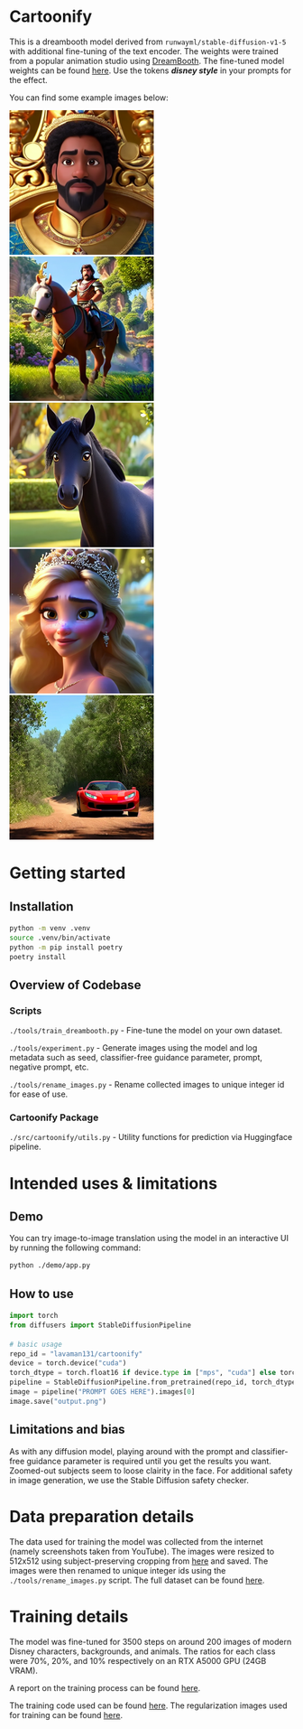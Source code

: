 # Cartoonify

This is a dreambooth model derived from `runwayml/stable-diffusion-v1-5` with additional fine-tuning of the text encoder. The weights were trained from a popular animation studio using [DreamBooth](https://dreambooth.github.io/). The fine-tuned model weights can be found [here](https://huggingface.co/lavaman131/cartoonify). Use the tokens **_disney style_** in your prompts for the effect.

You can find some example images below:

<p float="left">
    <img width=256 height=256 src="./images/king.png">
    <img width=256 height=256 src="./images/legend_of_zelda.png">
    <img width=256 height=256 src="./images/pony.png">
    <img width=256 height=256 src="./images/princess.png">
    <img width=256 height=256 src="./images/red_ferrari.png">
</p>

# Getting started

## Installation

```bash
python -m venv .venv
source .venv/bin/activate
python -m pip install poetry
poetry install
```

## Overview of Codebase

### Scripts

`./tools/train_dreambooth.py` - Fine-tune the model on your own dataset.

`./tools/experiment.py` - Generate images using the model and log metadata such as seed, classifier-free guidance parameter, prompt, negative prompt, etc.

`./tools/rename_images.py` - Rename collected images to unique integer id for ease of use.

### Cartoonify Package

`./src/cartoonify/utils.py` - Utility functions for prediction via Huggingface pipeline.

# Intended uses & limitations

## Demo

You can try image-to-image translation using the model in an interactive UI by running the following command:

```bash
python ./demo/app.py
```

## How to use

```python
import torch
from diffusers import StableDiffusionPipeline

# basic usage
repo_id = "lavaman131/cartoonify"
device = torch.device("cuda")
torch_dtype = torch.float16 if device.type in ["mps", "cuda"] else torch.float32
pipeline = StableDiffusionPipeline.from_pretrained(repo_id, torch_dtype=torch_dtype).to(device)
image = pipeline("PROMPT GOES HERE").images[0]
image.save("output.png")
```

## Limitations and bias

As with any diffusion model, playing around with the prompt and classifier-free guidance parameter is required until you get the results you want. Zoomed-out subjects seem to loose clairity in the face. For additional safety in image generation, we use the Stable Diffusion safety checker.

# Data preparation details

The data used for training the model was collected from the internet (namely screenshots taken from YouTube). The images were resized to 512x512 using subject-preserving cropping from [here](https://www.birme.net/) and saved. The images were then renamed to unique integer ids using the `./tools/rename_images.py` script. The full dataset can be found [here](https://huggingface.co/datasets/lavaman131/pixar-images).

# Training details

The model was fine-tuned for 3500 steps on around 200 images of modern Disney characters, backgrounds, and animals. The ratios for each class were 70%, 20%, and 10% respectively on an RTX A5000 GPU (24GB VRAM).

A report on the training process can be found [here](https://api.wandb.ai/links/lavaalex/5zagq2tk).

The training code used can be found [here](https://github.com/huggingface/diffusers/blob/main/examples/dreambooth/train_dreambooth.py). The regularization images used for training can be found [here](https://github.com/aitrepreneur/SD-Regularization-Images-Style-Dreambooth/tree/main/style_ddim).
